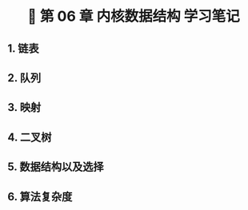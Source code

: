 <h1 align="center">📔 第 06 章 内核数据结构 学习笔记</h1>

## 1. 链表



## 2. 队列



## 3. 映射



## 4. 二叉树



## 5. 数据结构以及选择



## 6. 算法复杂度


